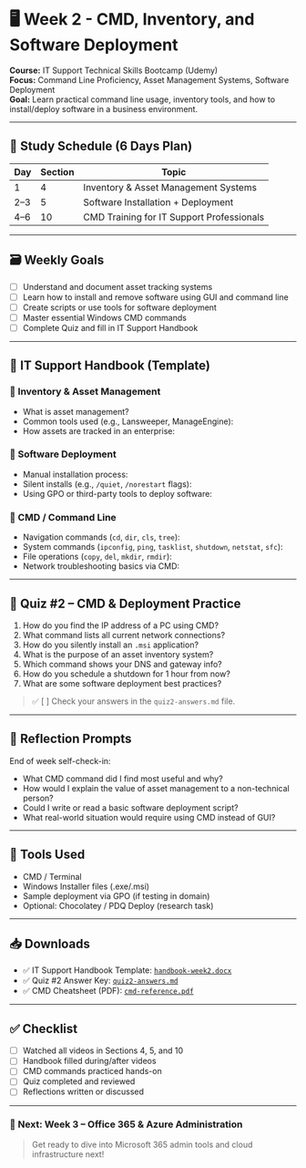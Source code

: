 # 🖥️ Week 2 - CMD, Inventory, and Software Deployment  
**Course:** IT Support Technical Skills Bootcamp (Udemy)  
**Focus:** Command Line Proficiency, Asset Management Systems, Software Deployment  
**Goal:** Learn practical command line usage, inventory tools, and how to install/deploy software in a business environment.

---

## 📅 Study Schedule (6 Days Plan)

| Day | Section | Topic |
|-----|---------|-------|
| 1   | 4       | Inventory & Asset Management Systems |
| 2–3 | 5       | Software Installation + Deployment |
| 4–6 | 10      | CMD Training for IT Support Professionals |

---

## 🗃️ Weekly Goals

- [ ] Understand and document asset tracking systems
- [ ] Learn how to install and remove software using GUI and command line
- [ ] Create scripts or use tools for software deployment
- [ ] Master essential Windows CMD commands
- [ ] Complete Quiz and fill in IT Support Handbook

---

## 📗 IT Support Handbook (Template)

### 🔹 Inventory & Asset Management
- What is asset management?
- Common tools used (e.g., Lansweeper, ManageEngine):
- How assets are tracked in an enterprise:

### 🔹 Software Deployment
- Manual installation process:
- Silent installs (e.g., `/quiet`, `/norestart` flags):
- Using GPO or third-party tools to deploy software:

### 🔹 CMD / Command Line
- Navigation commands (`cd`, `dir`, `cls`, `tree`):
- System commands (`ipconfig`, `ping`, `tasklist`, `shutdown`, `netstat`, `sfc`):
- File operations (`copy`, `del`, `mkdir`, `rmdir`):
- Network troubleshooting basics via CMD:

---

## 🧪 Quiz #2 – CMD & Deployment Practice

1. How do you find the IP address of a PC using CMD?
2. What command lists all current network connections?
3. How do you silently install an `.msi` application?
4. What is the purpose of an asset inventory system?
5. Which command shows your DNS and gateway info?
6. How do you schedule a shutdown for 1 hour from now?
7. What are some software deployment best practices?

> ✅ [ ] Check your answers in the `quiz2-answers.md` file.

---

## 🧠 Reflection Prompts

End of week self-check-in:

- What CMD command did I find most useful and why?
- How would I explain the value of asset management to a non-technical person?
- Could I write or read a basic software deployment script?
- What real-world situation would require using CMD instead of GUI?

---

## 🔧 Tools Used

- CMD / Terminal
- Windows Installer files (.exe/.msi)
- Sample deployment via GPO (if testing in domain)
- Optional: Chocolatey / PDQ Deploy (research task)

---

## 📥 Downloads

- ✅ IT Support Handbook Template: [`handbook-week2.docx`](#)
- ✅ Quiz #2 Answer Key: [`quiz2-answers.md`](#)
- ✅ CMD Cheatsheet (PDF): [`cmd-reference.pdf`](#)

---

## ✅ Checklist

- [ ] Watched all videos in Sections 4, 5, and 10
- [ ] Handbook filled during/after videos
- [ ] CMD commands practiced hands-on
- [ ] Quiz completed and reviewed
- [ ] Reflections written or discussed

---

### 📌 Next: Week 3 – Office 365 & Azure Administration  
> Get ready to dive into Microsoft 365 admin tools and cloud infrastructure next!
